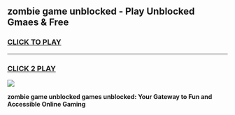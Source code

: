 
## zombie game unblocked - Play Unblocked Gmaes & Free
<h3>
<a href="https://premium.freeplayer.one?title=zombie_game_unblocked&ref=19F">CLICK TO PLAY</a></h3>
<hr>

<h3>
<a href="https://premium.freeplayer.one?title=zombie_game_unblocked&ref=19F">CLICK 2 PLAY</a>
  
</h3>

<a href="https://premium.freeplayer.one?title=zombie_game_unblocked&ref=19F/"><img src="https://clearcache.store/games.png"></a>


**zombie game unblocked games unblocked: Your Gateway to Fun and Accessible Online Gaming**
